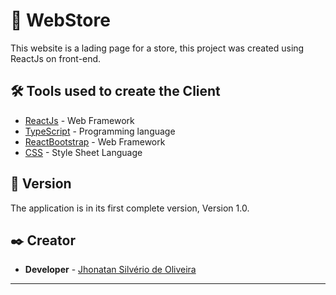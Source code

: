 # 📓 WebStore

This website is a lading page for a store, this project was created using ReactJs on front-end.

## 🛠️ Tools used to create the Client

* [ReactJs](https://reactjs.org/docs/getting-started.html) - Web Framework
* [TypeScript](https://reactjs.org/docs/getting-started.html) - Programming language
* [ReactBootstrap](https://react-bootstrap.github.io/) - Web Framework
* [CSS](https://developer.mozilla.org/en-US/docs/Web/CSS) - Style Sheet Language

## 📌 Version

The application is in its first complete version, Version 1.0.

## ✒️ Creator

* **Developer** - [Jhonatan Silvério de Oliveira](https://github.com/Jh0wjso)

---
